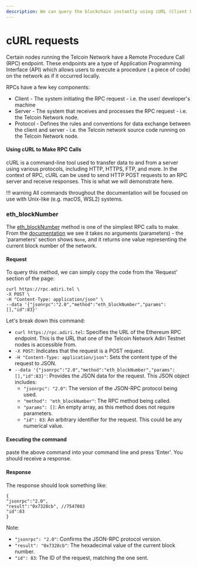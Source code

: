 ```yaml
---
description: We can query the blockchain instantly using cURL (Client URL) requests
---
```


# cURL requests

Certain nodes running the Telcoin Network have a Remote Procedure Call (RPC) endpoint. These endpoints are a type of Application Programming Interface (API) which allows users to execute a procedure ( a piece of code) on the network as if it occurred locally.&#x20;

RPCs have a few key components:

* Client - The system initiating the RPC request - i.e. the user/ developer's machine
* Server - The system that receives and processes the RPC request - i.e. the Telcoin Network node.
* Protocol - Defines the rules and conventions for data exchange between the client and server - i.e. the Telcoin network source code running on the Telcoin Network node.

#### Using cURL to Make RPC Calls

cURL is a command-line tool used to transfer data to and from a server using various protocols, including HTTP, HTTPS, FTP, and more. In the context of RPC, cURL can be used to send HTTP POST requests to an RPC server and receive responses. This is what we will demonstrate here.

!!! warning
All commands throughout the documentation will be focused on use with Unix-like (e.g. macOS, WSL2) systems.


### eth\_blockNumber

The [eth\_blockNumber](../../rpc-methods/eth\_blocknumber.md) method is one of the simplest RPC calls to make. From the [documentation](curl-requests.md#eth\_blocknumber) we see it takes no arguments (parameters) - the 'parameters' section shows `None`, and it returns one value representing the current block number of the network.

#### Request

To query this method, we can simply copy the code from the 'Request' section of the page:

```
curl https://rpc.adiri.tel \
-X POST \
-H "Content-Type: application/json" \
--data '{"jsonrpc":"2.0","method":"eth_blockNumber","params":[],"id":83}'
```

Let's break down this command:

* `curl https://rpc.adiri.tel`: Specifies the URL of the Ethereum RPC endpoint. This is the URL that one of the Telcoin Network Adiri Testnet nodes is accessible from.
* `-X POST`: Indicates that the request is a POST request.
* `-H "Content-Type: application/json"`: Sets the content type of the request to JSON.
* `--data '{"jsonrpc":"2.0","method":"eth_blockNumber","params":[],"id":83}'`: Provides the JSON data for the request. This JSON object includes:
  * `"jsonrpc": "2.0"`: The version of the JSON-RPC protocol being used.
  * `"method": "eth_blockNumber"`: The RPC method being called.
  * `"params": []`: An empty array, as this method does not require parameters.
  * `"id": 83`: An arbitrary identifier for the request. This could be any numerical value.

#### Executing the command

paste the above command into your command line and press 'Enter'. You should receive a response.

#### Response

The response should look something like:

```
{
"jsonrpc":"2.0",
"result":"0x7328cb", //7547083
"id":83
}
```

Note:&#x20;

* `"jsonrpc": "2.0"`: Confirms the JSON-RPC protocol version.
* `"result": "0x7328cb"`: The hexadecimal value of the current block number.
* `"id": 83`: The ID of the request, matching the one sent.



